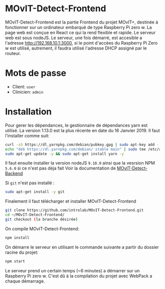 # MOvIT-Detect-Frontend

MOvIT-Detect-Frontend est la partie Frontend du projet MOvIT+, destinée à fonctionner sur un ordinateur embarqué de type Raspberry Pi zero w. La page web est conçue en React ce qui la rend flexible et rapide. Le serveur web est sous nodeJS. Le serveur, une fois démarré, est accesible a l'adresse http://192.168.10.1:3000, si le point d'accèes du Raspberry Pi Zero w est utilisé, autrement, il faudra utilisé l'adresse DHCP assigné par le routeur.

# Mots de passe
   - Client: `user`
   - Clinicien: `admin`

# Installation
Pour gerer les dépendances, le gestionnaire de dépendances yarn est utilisé. La version 1.13.0 est la plus récente en date du 16 Janvier 2019. Il faut l'installer comme suit:
```bash
curl -sS https://dl.yarnpkg.com/debian/pubkey.gpg | sudo apt-key add -
echo "deb https://dl.yarnpkg.com/debian/ stable main" | sudo tee /etc/apt/sources.list.d/yarn.list
sudo apt-get update -y && sudo apt-get install yarn -y
```

Il faut ensuite installer la version nodeJS `9.10.0` ainsi que la vesrsion NPM `5.6.0` si ce n'est pas déja fait
Voir la documentation de [MOvIT-Detect-Backend](https://github.com/introlab/MOvIT-Detect-Backend/blob/master/README.md)

Si `git` n'est pas installé :
```bash
sudo apt-get install -y git
```

Finalement il faut télécharger et installer MOvIT-Detect-Frontend
```bash
git clone https://github.com/introlab/MOvIT-Detect-Frontend.git
cd ~/MOvIT-Detect-Frontend/
git checkout (la branche désirée)
```
On compile MOvIT-Detect-Frontend:
```bash
npm install
```
On démarre le serveur en utilisant le commande suivante a partir du dossier racine du projet:
```bash
npm start
```
Le serveur prend un certain temps (~6 minutes) a démarrer sur un Raspberry Pi zero w. C'est dû à la compilation du projet avec WebPack a chaque démarrage. 



